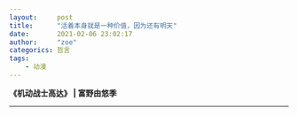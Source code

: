 ```yaml
---
layout:     post
title:      "活着本身就是一种价值，因为还有明天"
date:       2021-02-06 23:02:17
author:     "zoe"
categorics: 哲言
tags:
    - 动漫
---
```


**《机动战士高达》 | 富野由悠季**

***